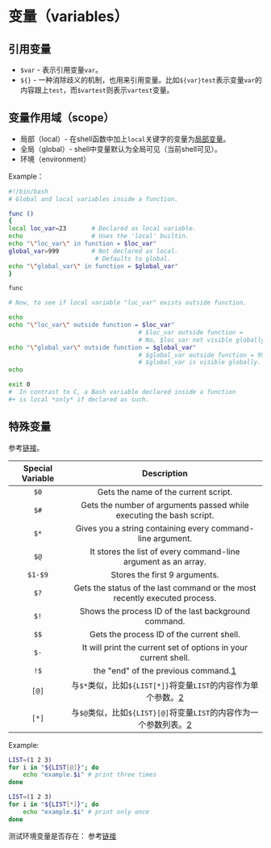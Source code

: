 # 变量（variables）


## 引用变量

* `$var` - 表示引用变量`var`。
* `${}` - 一种消除歧义的机制，也用来引用变量。比如`${var}test`表示变量`var`的内容跟上`test`，而`$vartest`则表示`vartest`变量。

## 变量作用域（scope）

* 局部（local）- 在shell函数中加上`local`关键字的变量为[局部变量](https://www.linuxtopia.org/online_books/advanced_bash_scripting_guide/localvar.html)。
* 全局（global）- shell中变量默认为全局可见（当前shell可见）。
* 环境（environment）

Example：

```bash
#!/bin/bash
# Global and local variables inside a function.

func ()
{
local loc_var=23       # Declared as local variable.
echo                   # Uses the 'local' builtin.
echo "\"loc_var\" in function = $loc_var"
global_var=999         # Not declared as local.
                        # Defaults to global. 
echo "\"global_var\" in function = $global_var"
}  

func

# Now, to see if local variable "loc_var" exists outside function.

echo
echo "\"loc_var\" outside function = $loc_var"
                                    # $loc_var outside function = 
                                    # No, $loc_var not visible globally.
echo "\"global_var\" outside function = $global_var"
                                    # $global_var outside function = 999
                                    # $global_var is visible globally.
echo				      

exit 0
#  In contrast to C, a Bash variable declared inside a function
#+ is local *only* if declared as such.
```

## 特殊变量

参考[链接](https://linuxhandbook.com/bash-special-variables/)。

| Special Variable |                                 Description                                |
|:----------------:|:--------------------------------------------------------------------------:|
| `$0`             | Gets the name of the current script.                                       |
| `$#`             | Gets the number of arguments passed while executing the bash script.       |
| `$*`             | Gives you a string containing every command-line argument.                 |
| `$@`             | It stores the list of every command-line argument as an array.             |
| `$1-$9`          | Stores the first 9 arguments.                                              |
| `$?`             | Gets the status of the last command or the most recently executed process. |
| `$!`             | Shows the process ID of the last background command.                       |
| `$$`             | Gets the process ID of the current shell.                                  |
| `$-`             | It will print the current set of options in your current shell.            |
| `!$`             | the "end" of the previous command.[1]                                      |
| `[@]`            | 与`$*`类似，比如`${LIST[*]}`将变量`LIST`的内容作为单个参数。[2]            |
| `[*]`            | 与`$@`类似，比如`${LIST}[@]`将变量`LIST`的内容作为一个参数列表。[2]        |

[1]: https://unix.stackexchange.com/questions/88642/what-does-mean
[2]: https://unix.stackexchange.com/questions/135010/what-is-the-difference-between-and-when-referencing-bash-array-values

Example:

```bash
LIST=(1 2 3)
for i in "${LIST[@]}"; do
    echo "example.$i" # print three times
done
```

```bash
LIST=(1 2 3)
for i in "${LIST[*]}"; do
    echo "example.$i" # print only once
done
```

测试环境变量是否存在：
参考[链接](https://java2blog.com/bash-check-if-environment-variable-is-set/)

